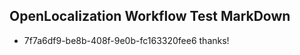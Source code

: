 ## OpenLocalization Workflow Test MarkDown
* 7f7a6df9-be8b-408f-9e0b-fc163320fee6 
thanks!<!--HONumber=Mar16_HO2-->
